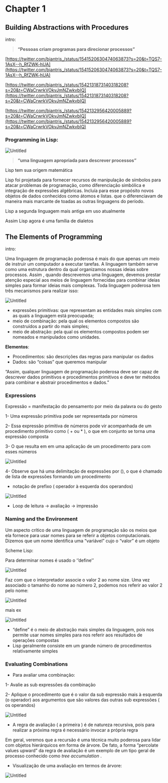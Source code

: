 # Chapter 1

## Building Abstractions with Procedures

intro:

><b>“Pessoas criam programas para direcionar processos”</b>

[https://twitter.com/biantris_/status/1541520630474063873?s=20&t=TQS7-1AsX--h_RfZWK-hUA](https://twitter.com/biantris_/status/1541520630474063873?s=20&t=TQS7-1AsX--h_RfZWK-hUA)

[https://twitter.com/biantris_/status/1542131873140318208?s=20&t=CWaCrwrkVOkvJmNZwkvbIQ](https://twitter.com/biantris_/status/1542131873140318208?s=20&t=CWaCrwrkVOkvJmNZwkvbIQ)

[https://twitter.com/biantris_/status/1542132956420005889?s=20&t=CWaCrwrkVOkvJmNZwkvbIQ](https://twitter.com/biantris_/status/1542132956420005889?s=20&t=CWaCrwrkVOkvJmNZwkvbIQ)

### Programming in Lisp:

![Untitled](../../../../../static/img/sicp/untitled.png)

><b>“uma linguagem apropriada para descrever processos”</b>

Lisp tem sua origem matemática

Lisp foi projetada para fornecer recursos de manipulação de símbolos para atacar problemas de programação, como diferenciação simbólica e integração de expressões algébricas. Incluía para esse propósito novos objetos de dados conhecidos como átomos e listas. que o diferenciavam de maneira mais marcante de toadas as outras linguagens do período.

Lisp a segunda linguagem mais antiga em uso atualmente

Assim Lisp agora é uma família de dialetos

## The Elements of Programming

intro:

Uma linguagem de programação poderosa é mais do que apenas um meio de instruir um computador a executar tarefas. A linguagem também serve como uma estrutura dentro da qual organizamos nossas ideias sobre processos. Assim , quando descrevemos uma linguagem, devemos prestar atenção especial aos meios de linguagem fornecidas para combinar ideias simples para formar ideias mais complexas. Toda linguagem poderosa tem três mecanismos para realizar isso:

![Untitled](../../../../../static/img/sicp/untitled-1.png)

- expressões primitivas: que representam as entidades mais simples com as quais a linguagem está preocupada;
- meio de combinação: pela qual os elementos compostos são construídos a partir do mais simples;
- meio de abstração: pela qual os elementos compostos podem ser nomeados e manipulados como unidades.

**Elementos**:

- Procedimentos: são descrições das regras para manipular os dados
- Dados: são “coisas” que queremos manipular

“Assim, qualquer linguagem de programação poderosa deve ser capaz de descrever dados primitivos e procedimentos primitivos e deve ter métodos para combinar e abstrair procedimentos e dados.”

### Expressions

Expressão = manifestação do pensamento por meio da palavra ou do gesto

1- Uma expressão primitiva pode ser representada por números

2- Essa expressão primitiva de números pode vir acompanhada de um procedimento primitivo como ( + ou * ), o que em conjunto se torna uma expressão composta

3- O que resulta em em uma aplicação de um procedimento para com esses números

![Untitled](../../../../../static/img/sicp/untitled-2.png)

4- Observe que há uma delimitação de expressões por (), o que é chamado de lista de expressões formando um procedimento

- notação de prefixo ( operador à esquerda dos operandos)

![Untitled](../../../../../static/img/sicp/untitled-3.png)

- Loop de leitura → avaliação → impressão

### Naming and the Environment

Um aspecto crítico de uma linguagem de programação são os meios que ela fornece para usar nomes para se referir a objetos computacionais. Dizemos que um nome identifica uma “variável” cujo o “valor” é um objeto

Scheme Lisp:

Para determinar nomes é usado o ‘’define’’

![Untitled](../../../../../static/img/sicp/untitled-4.png)

Faz com que o interpretador associe o valor 2 ao nome size. Uma vez associado o tamanho do nome ao número 2, podemos nos referir ao valor 2 pelo nome:

![Untitled](../../../../../static/img/sicp/untitled-5.png)

mais ex

![Untitled](../../../../../static/img/sicp/untitled-6.png)

- “define” é o meio de abstração mais simples da linguagem, pois nos permite usar nomes simples para nos referir aos resultados de operações compostas
- Lisp geralmente consiste em um grande número de procedimentos relativamente simples

### Evaluating Combinations

- Para avaliar uma combinação:

1- Avalie as sub expressões da combinação

2- Aplique o procedimento que é o valor da sub expressão mais à esquerda (o operador) aos argumentos que são valores das outras sub expressões ( os operandos)

![Untitled](../../../../../static/img/sicp/untitled-7.png)

- A regra de avaliação ( a primeira ) é de natureza recursiva, pois para realizar a próxima regra é necessário invocar a própria regra

Em geral, veremos que a recursão é uma técnica muito poderosa para lidar com objetos hierárquicos em forma de árvore. De fato, a forma “percolate values upward” da regra de avaliação é um exemplo de um tipo geral de processo conhecido como *tree accumulation* .

- Visualização de uma avaliação em termos de árvore:

![Untitled](../../../../../static/img/sicp/untitled-8.png)